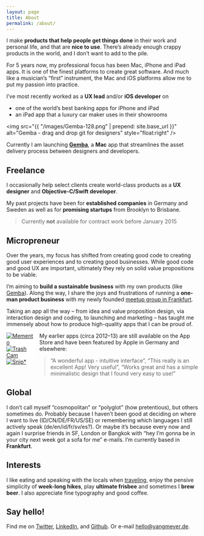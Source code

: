 ```yaml
---
layout: page
title: About
permalink: /about/
---
```


I make **products that help people get things done** in their work and personal life, and that are **nice to use**. There’s already enough crappy products in the world, and I don’t want to add to the pile.

For 5 years now, my professional focus has been Mac, iPhone and iPad apps. It is one of the finest platforms to create great software. And much like a musician’s “first” instrument, the Mac and iOS platforms allow me to put my passion into practice.

I’ve most recently worked as a **UX lead** and/or **iOS developer** on

- one of the world’s best banking apps for iPhone and iPad
- an iPad app that a luxury car maker uses in their showrooms

<img src="{{ "/images/Gemba-128.png" | prepend: site.base_url }}" alt="Gemba - drag and drop git for designers" style="float:right" />

Currently I am launching **[Gemba](http://gemba.io)**, a **Mac** app that streamlines the asset delivery process between designers and developers.

## Freelance

I occasionally help select clients create world-class products as a **UX designer** and **Objective-C/Swift developer**.

My past projects have been for **established companies** in Germany and Sweden as well as for **promising startups** from Brooklyn to Brisbane.

> Currently **not** available for contract work before January 2015

## Micropreneur

Over the years, my focus has shifted from creating good code to creating good user experiences and to creating good businesses. While good code and good UX are important, ultimately they rely on solid value propositions to be viable.

I’m aiming to **build a sustainable business** with my own products (like [Gemba](http://gemba.io)). Along the way, I share the joys and frustrations of running a **one-man product business** with my newly founded [meetup group in Frankfurt](http://www.meetup.com/Micropreneurs-am-Main-Frankfurt/).

Taking an app all the way – from idea and value proposition design, via interaction design and coding, to launching and marketing – has taught me immensely about how to produce high-quality apps that I can be proud of.

<div style="width:77px; float:left; margin-right:0.7em; margin-bottom:2em;">
<a href="http://itunes.apple.com/us/app/id500560051"><img src="{{ "/images/Memento-57.png" | prepend: site.base_url }}" alt="Memento" style="background:white" /></a><br />
<a href="http://itunes.apple.com/us/app/trash-cam/id526535445"><img src="{{ "/images/Trash-Cam-57.png" | prepend: site.base_url }}" alt="Trash Cam" style="background:white" /></a><br />
<a href="http://itunes.apple.com/us/app/snipster-collect-+-arrange/id568099336"><img src="{{ "/images/Snipster-57-rounded.png" | prepend: site.base_url }}" alt="Snip*" style="background:white" /></a>
</div>

My earlier apps (circa 2012–13) are still available on the App Store and have been featured by Apple in Germany and elsewhere:

<blockquote style="margin-left:100px; font-size:1.0em;">“A wonderful app - intuitive interface”, “This really is an excellent App! Very useful”, “Works great and has a simple minimalistic design that I found very easy to use!”</blockquote>

<p style="clear:both; margin-bottom:0.5em">
</p>

## Global

I don’t call myself “cosmopolitan” or “polyglot” (how pretentious), but others sometimes do. Probably because I haven’t been good at deciding on where I want to live (ID/CN/DE/FR/US/SE) or remembering which languages I still actively speak (de/en/id/fr/sv/es?). Or maybe it’s because every now and again I surprise friends in SF, London or Bangkok with “hey I’m gonna be in your city next week got a sofa for me” e-mails. I’m currently based in **Frankfurt**.

## Interests

I like eating and speaking with the locals when [traveling](http://yangmeyer.de/suedamerika-blog/), enjoy the pensive simplicity of **week-long hikes**, play **ultimate frisbee** and sometimes I **brew beer**. I also appreciate fine typography and good coffee.

## Say hello!

Find me on [Twitter](http://twitter.com/yangmeyer), [LinkedIn](http://www.linkedin.com/profile/view?id=2319073), and [Github](https://github.com/yangmeyer). Or e-mail [hello@yangmeyer.de](mailto:hello@yangmeyer.de).
